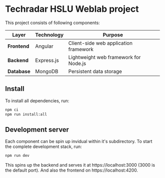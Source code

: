 # Techradar HSLU Weblab project

This project consists of following components:

| Layer        | Technology | Purpose                               |
| ------------ | ---------- | ------------------------------------- |
| **Frontend** | Angular    | Client-side web application framework |
| **Backend**  | Express.js | Lightweight web framework for Node.js |
| **Database** | MongoDB    | Persistent data storage               |

## Install

To install all dependencies, run:

```bash
npm ci
npm run install:all
```

## Development server

Each component can be spin up invidual within it's subdirectory.
To start the complete development stack, run:

```bash
npm run dev
```

This spins up the backend and serves it at https://localhost:3000 (3000 is the default port). And also the frontend on https://localhost:4200.

